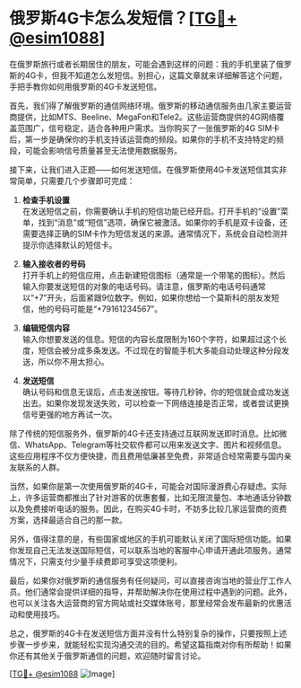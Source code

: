 # 俄罗斯4G卡怎么发短信？[[TG💪+ @esim1088](https://t.me/s/esim1088)]

在俄罗斯旅行或者长期居住的朋友，可能会遇到这样的问题：我的手机里装了俄罗斯的4G卡，但我不知道怎么发短信。别担心，这篇文章就来详细解答这个问题，手把手教你如何用俄罗斯的4G卡发送短信。

首先，我们得了解俄罗斯的通信网络环境。俄罗斯的移动通信服务由几家主要运营商提供，比如MTS、Beeline、MegaFon和Tele2。这些运营商提供的4G网络覆盖范围广，信号稳定，适合各种用户需求。当你购买了一张俄罗斯的4G SIM卡后，第一步是确保你的手机支持该运营商的频段。如果你的手机不支持特定的频段，可能会影响信号质量甚至无法使用数据服务。

接下来，让我们进入正题——如何发送短信。在俄罗斯使用4G卡发送短信其实非常简单，只需要几个步骤即可完成：

1. **检查手机设置**  
   在发送短信之前，你需要确认手机的短信功能已经开启。打开手机的“设置”菜单，找到“消息”或“短信”选项，确保它被激活。如果你的手机是双卡设备，还需要选择正确的SIM卡作为短信发送的来源。通常情况下，系统会自动检测并提示你选择默认的短信卡。

2. **输入接收者的号码**  
   打开手机上的短信应用，点击新建短信图标（通常是一个带笔的图标）。然后输入你要发送短信的对象的电话号码。请注意，俄罗斯的电话号码通常以“+7”开头，后面紧跟9位数字。例如，如果你想给一个莫斯科的朋友发短信，他的号码可能是“+79161234567”。

3. **编辑短信内容**  
   输入你想要发送的信息。短信的内容长度限制为160个字符，如果超过这个长度，短信会被分成多条发送。不过现在的智能手机大多能自动处理这种分段发送，所以你不用太担心。

4. **发送短信**  
   确认号码和信息无误后，点击发送按钮。等待几秒钟，你的短信就会成功发送出去。如果你发现发送失败，可以检查一下网络连接是否正常，或者尝试更换信号更强的地方再试一次。

除了传统的短信服务外，俄罗斯的4G卡还支持通过互联网发送即时消息。比如微信、WhatsApp、Telegram等社交软件都可以用来发送文字、图片和视频信息。这些应用程序不仅方便快捷，而且费用低廉甚至免费，非常适合经常需要与国内亲友联系的人群。

当然，如果你是第一次使用俄罗斯的4G卡，可能会对国际漫游费心存疑虑。实际上，许多运营商都推出了针对游客的优惠套餐，比如无限流量包、本地通话分钟数以及免费接听电话的服务。因此，在购买4G卡时，不妨多比较几家运营商的资费方案，选择最适合自己的那一款。

另外，值得注意的是，有些国家或地区的手机可能默认关闭了国际短信功能。如果你发现自己无法发送国际短信，可以联系当地的客服中心申请开通此项服务。通常情况下，只需支付少量手续费即可享受这项便利。

最后，如果你对俄罗斯的通信服务有任何疑问，可以直接咨询当地的营业厅工作人员。他们通常会提供详细的指导，并帮助解决你在使用过程中遇到的问题。此外，也可以关注各大运营商的官方网站或社交媒体账号，那里经常会发布最新的优惠活动和使用技巧。

总之，俄罗斯的4G卡在发送短信方面并没有什么特别复杂的操作，只要按照上述步骤一步步来，就能轻松实现沟通交流的目的。希望这篇指南对你有所帮助！如果你还有其他关于俄罗斯通信的问题，欢迎随时留言讨论。

[[TG💪+ @esim1088](https://t.me/s/esim1088) ![Image](https://i.postimg.cc/4NQfJmqS/Snipaste-2025-05-13-00-14-12.png)]